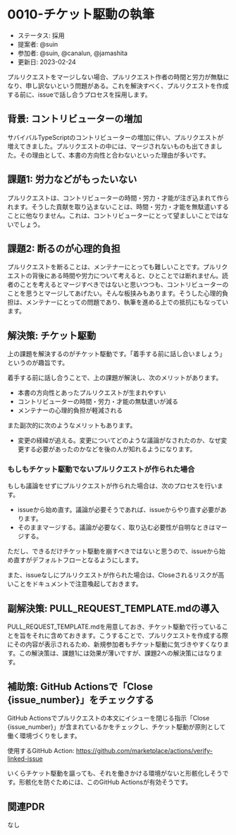 # 0010-チケット駆動の執筆

- ステータス: 採用
- 提案者: @suin
- 参加者: @suin, @canalun, @jamashita
- 更新日: 2023-02-24

プルリクエストをマージしない場合、プルリクエスト作者の時間と労力が無駄になり、申し訳ないという問題がある。これを解決すべく、プルリクエストを作成する前に、issueで話し合うプロセスを採用します。

## 背景: コントリビューターの増加

サバイバルTypeScriptのコントリビューターの増加に伴い、プルリクエストが増えてきました。プルリクエストの中には、マージされないものも出てきました。その理由として、本書の方向性と合わないといった理由が多いです。

## 課題1: 労力などがもったいない

プルリクエストは、コントリビューターの時間・労力・才能が注ぎ込まれて作られます。そうした貢献を取り込まないことは、時間・労力・才能を無駄遣いすることに他なりません。これは、コントリビューターにとって望ましいことではないでしょう。

## 課題2: 断るのが心理的負担

プルリクエストを断ることは、メンテナーにとっても難しいことです。プルリクエストの背後にある時間や労力について考えると、ひとことでは断れません。読者のことを考えるとマージすべきではないと思いつつも、コントリビューターのことを思うとマージしてあげたい。そんな板挟みもあります。そうした心理的負担は、メンテナーにとっての問題であり、執筆を進める上での抵抗にもなっています。

## 解決策: チケット駆動

上の課題を解決するのがチケット駆動です。「着手する前に話し合いましょう」というのが趣旨です。

着手する前に話し合うことで、上の課題が解決し、次のメリットがあります。

- 本書の方向性とあったプルリクエストが生まれやすい
- コントリビューターの時間・労力・才能の無駄遣いが減る
- メンテナーの心理的負担が軽減される

また副次的に次のようなメリットもあります。

- 変更の経緯が追える。変更についてどのような議論がなされたのか、なぜ変更する必要があったのかなどを後の人が知れるようになります。

### もしもチケット駆動でないプルリクエストが作られた場合

もしも議論をせずにプルリクエストが作られた場合は、次のプロセスを行います。

- issueから始め直す。議論が必要そうであれば、issueからやり直す必要があります。
- そのままマージする。議論が必要なく、取り込む必要性が自明なときはマージする。

ただし、できるだけチケット駆動を崩すべきではないと思うので、issueから始め直すがデフォルトフローとなるようにします。

また、issueなしにプルリクエストが作られた場合は、Closeされるリスクが高いことをドキュメントで注意喚起しておきます。

## 副解決策: PULL_REQUEST_TEMPLATE.mdの導入

PULL_REQUEST_TEMPLATE.mdを用意しておき、チケット駆動で行っていることを旨をそれに含めておきます。こうすることで、プルリクエストを作成する際にその内容が表示されるため、新規参加者もチケット駆動に気づきやすくなります。この解決策は、課題1には効果が薄いですが、課題2への解決策にはなります。

## 補助策: GitHub Actionsで「Close {issue_number}」をチェックする

GitHub Actionsでプルリクエストの本文にイシューを閉じる指示「Close {issue_number}」が含まれているかをチェックし、チケット駆動が原則として働く環境づくりをします。

使用するGitHub Action: https://github.com/marketplace/actions/verify-linked-issue

いくらチケット駆動を謳っても、それを働きかける環境がないと形骸化しそうです。形骸化を防ぐためには、このGitHub Actionsが有効そうです。

## 関連PDR

なし
